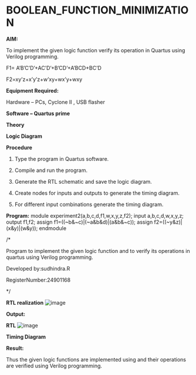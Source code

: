# BOOLEAN_FUNCTION_MINIMIZATION

**AIM:**

To implement the given logic function verify its operation in Quartus using Verilog programming.

F1= A’B’C’D’+AC’D’+B’CD’+A’BCD+BC’D 

F2=xy’z+x’y’z+w’xy+wx’y+wxy

**Equipment Required:**

Hardware – PCs, Cyclone II , USB flasher

**Software – Quartus prime**

**Theory**

**Logic Diagram**

**Procedure**

1.	Type the program in Quartus software.

2.	Compile and run the program.

3.	Generate the RTL schematic and save the logic diagram.

4.	Create nodes for inputs and outputs to generate the timing diagram.

5.	For different input combinations generate the timing diagram.


**Program:**
module experiment2(a,b,c,d,f1,w,x,y,z,f2);
input a,b,c,d,w,x,y,z;
output f1,f2;
assign f1=((~b&~c)|(~a&b&d)|(a&b&~c));
assign f2=((~y&z)|(x&y)|(w&y));
endmodule

/*

Program to implement the given logic function and to verify its operations in quartus using Verilog programming. 

Developed by:sudhindra.R

RegisterNumber:24901168

*/


**RTL realization**
![image](https://github.com/user-attachments/assets/1ab4c714-1d59-4029-ac38-f3761c14942c)

**Output:**


**RTL**
![image](https://github.com/user-attachments/assets/f3cf5633-9341-4de3-950b-ec8ae12d9059)


**Timing Diagram**

**Result:**

Thus the given logic functions are implemented using and their operations are verified using Verilog programming.

